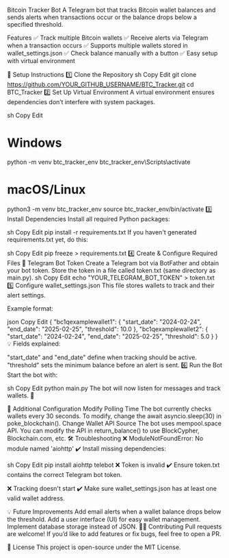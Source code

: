 Bitcoin Tracker Bot
A Telegram bot that tracks Bitcoin wallet balances and sends alerts when transactions occur or the balance drops below a specified threshold.

Features
✅ Track multiple Bitcoin wallets
✅ Receive alerts via Telegram when a transaction occurs
✅ Supports multiple wallets stored in wallet_settings.json
✅ Check balance manually with a button
✅ Easy setup with virtual environment

🚀 Setup Instructions
1️⃣ Clone the Repository
sh
Copy
Edit
git clone https://github.com/YOUR_GITHUB_USERNAME/BTC_Tracker.git
cd BTC_Tracker
2️⃣ Set Up Virtual Environment
A virtual environment ensures dependencies don’t interfere with system packages.

sh
Copy
Edit
# Windows
python -m venv btc_tracker_env
btc_tracker_env\Scripts\activate

# macOS/Linux
python3 -m venv btc_tracker_env
source btc_tracker_env/bin/activate
3️⃣ Install Dependencies
Install all required Python packages:

sh
Copy
Edit
pip install -r requirements.txt
If you haven't generated requirements.txt yet, do this:

sh
Copy
Edit
pip freeze > requirements.txt
4️⃣ Create & Configure Required Files
📌 Telegram Bot Token
Create a Telegram bot via BotFather and obtain your bot token.
Store the token in a file called token.txt (same directory as main.py).
sh
Copy
Edit
echo "YOUR_TELEGRAM_BOT_TOKEN" > token.txt
5️⃣ Configure wallet_settings.json
This file stores wallets to track and their alert settings.

Example format:

json
Copy
Edit
{
    "bc1qexamplewallet1": {
        "start_date": "2024-02-24",
        "end_date": "2025-02-25",
        "threshold": 10.0
    },
    "bc1qexamplewallet2": {
        "start_date": "2024-02-24",
        "end_date": "2025-02-25",
        "threshold": 5.0
    }
}
💡 Fields explained:

"start_date" and "end_date" define when tracking should be active.
"threshold" sets the minimum balance before an alert is sent.
6️⃣ Run the Bot
Start the bot with:

sh
Copy
Edit
python main.py
The bot will now listen for messages and track wallets. 🎯

🔧 Additional Configuration
Modify Polling Time
The bot currently checks wallets every 30 seconds.
To modify, change the await asyncio.sleep(30) in poke_blockchain().
Change Wallet API Source
The bot uses mempool.space API.
You can modify the API in return_balance() to use BlockCypher, Blockchain.com, etc.
🛠 Troubleshooting
❌ ModuleNotFoundError: No module named 'aiohttp'
✔️ Install missing dependencies:

sh
Copy
Edit
pip install aiohttp telebot
❌ Token is invalid
✔️ Ensure token.txt contains the correct Telegram bot token.

❌ Tracking doesn't start
✔️ Make sure wallet_settings.json has at least one valid wallet address.

💡 Future Improvements
Add email alerts when a wallet balance drops below the threshold.
Add a user interface (UI) for easy wallet management.
Implement database storage instead of JSON.
👨‍💻 Contributing
Pull requests are welcome! If you’d like to add features or fix bugs, feel free to open a PR.

📜 License
This project is open-source under the MIT License.
